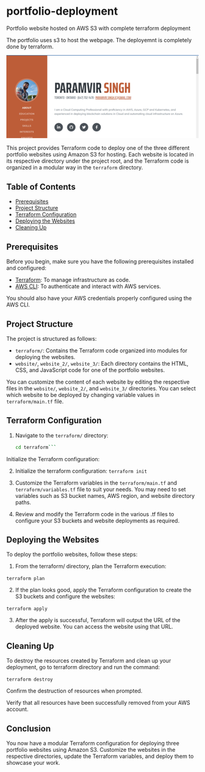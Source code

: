 # portfolio-deployment
Portfolio website hosted on AWS S3 with complete terraform deployment

The portfolio uses s3 to host the webpage. The deployemnt is completely done by terraform.

![Alt text](image.png)

This project provides Terraform code to deploy one of the three different portfolio websites using Amazon S3 for hosting. Each website is located in its respective directory under the project root, and the Terraform code is organized in a modular way in the `terraform` directory.

## Table of Contents

- [Prerequisites](#prerequisites)
- [Project Structure](#project-structure)
- [Terraform Configuration](#terraform-configuration)
- [Deploying the Websites](#deploying-the-websites)
- [Cleaning Up](#cleaning-up)

## Prerequisites

Before you begin, make sure you have the following prerequisites installed and configured:

- [Terraform](https://www.terraform.io/downloads.html): To manage infrastructure as code.
- [AWS CLI](https://aws.amazon.com/cli/): To authenticate and interact with AWS services.

You should also have your AWS credentials properly configured using the AWS CLI.

## Project Structure

The project is structured as follows:

- `terraform/`: Contains the Terraform code organized into modules for deploying the websites.
- `website/`, `website_2/`, `website_3/`: Each directory contains the HTML, CSS, and JavaScript code for one of the portfolio websites.

You can customize the content of each website by editing the respective files in the `website/`, `website_2/`, and `website_3/` directories.
You can select which website to be deployed by changing variable values in `terraform/main.tf` file.

## Terraform Configuration

1. Navigate to the `terraform/` directory:

   ```bash
   cd terraform```
Initialize the Terraform configuration:

2. Initialize the terraform  configuration:
    `terraform init`

3. Customize the Terraform variables in the `terraform/main.tf` and `terraform/variables.tf`  file to suit your needs. You may need to set variables such as S3 bucket names, AWS region, and website directory paths.

4. Review and modify the Terraform code in the various .tf files to configure your S3 buckets and website deployments as required.

## Deploying the Websites

To deploy the portfolio websites, follow these steps:

1. From the terraform/ directory, plan the Terraform execution:

`terraform plan`

2. If the plan looks good, apply the Terraform configuration to create the S3 buckets and configure the websites:

`terraform apply`

3. After the apply is successful, Terraform will output the URL of the deployed website. You can access the website using that URL.

## Cleaning Up
To destroy the resources created by Terraform and clean up your deployment, go to terraform directory and run the command:

`terraform destroy`

Confirm the destruction of resources when prompted.

Verify that all resources have been successfully removed from your AWS account.

## Conclusion
You now have a modular Terraform configuration for deploying three portfolio websites using Amazon S3. Customize the websites in the respective directories, update the Terraform variables, and deploy them to showcase your work.





